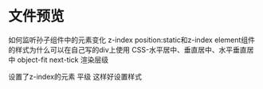 # 文件预览
如何监听孙子组件中的元素变化
z-index position:static和z-index
element组件的样式为什么可以在自己写的div上使用
CSS-水平居中、垂直居中、水平垂直居中
object-fit
next-tick
渲染层级


设置了z-index的元素 平级  这样好设置样式